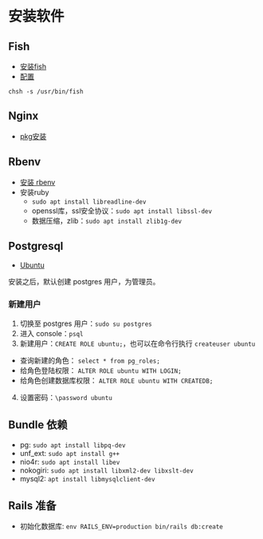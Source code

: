 # 安装软件

## Fish

* [安装fish](https://launchpad.net/~fish-shell/+archive/ubuntu/release-3)
* [配置](https://fishshell.com/docs/current/tutorial.html#switching-to-fish)
```shell
chsh -s /usr/bin/fish
```

## Nginx
* [pkg安装](http://nginx.org/en/linux_packages.html#Ubuntu)

## Rbenv

* [安装 rbenv](https://github.com/rbenv/rbenv#basic-github-checkout)
* 安装ruby
  * `sudo apt install libreadline-dev`
  * openssl库，ssl安全协议：`sudo apt install libssl-dev`
  * 数据压缩，zlib：`sudo apt install zlib1g-dev`

## Postgresql
* [Ubuntu](https://www.postgresql.org/download/linux/ubuntu)

安装之后，默认创建 postgres 用户，为管理员。

### 新建用户
1. 切换至 postgres 用户：`sudo su postgres`
2. 进入 console：`psql`
3. 新建用户：`CREATE ROLE ubuntu;`，也可以在命令行执行 `createuser ubuntu`
  * 查询新建的角色： `select * from pg_roles;`
  * 给角色登陆权限： `ALTER ROLE ubuntu WITH LOGIN;`
  * 给角色创建数据库权限： `ALTER ROLE ubuntu WITH CREATEDB;`
4. 设置密码：`\password ubuntu`

## Bundle 依赖
* pg: `sudo apt install libpq-dev`
* unf_ext: `sudo apt install g++`
* nio4r: `sudo apt install libev`
* nokogiri: `sudo apt install libxml2-dev libxslt-dev`
* mysql2: `apt install libmysqlclient-dev`

## Rails 准备
* 初始化数据库: `env RAILS_ENV=production bin/rails db:create`

